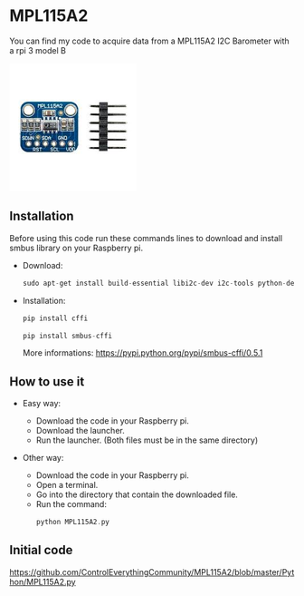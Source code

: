 # MPL115A2
You can find my code to acquire data from a MPL115A2 I2C Barometer with a rpi 3 model B

![MPL115A2](MPL115A2.jpeg)

## Installation
Before using this code run these commands lines to download and install smbus library on your Raspberry pi.
- Download: 
  ```cpp 
  sudo apt-get install build-essential libi2c-dev i2c-tools python-dev libffi-dev
  ```
- Installation: 
  ```cpp
  pip install cffi
  ```
  ```cpp
  pip install smbus-cffi
  ```
  More informations: 
  https://pypi.python.org/pypi/smbus-cffi/0.5.1

## How to use it
- Easy way: 
  - Download the code in your Raspberry pi.
  - Download the launcher.
  - Run the launcher. (Both files must be in the same directory)

- Other way:
  - Download the code in your Raspberry pi.
  - Open a terminal.
  - Go into the directory that contain the downloaded file.
  - Run the command: 
    ```cpp 
    python MPL115A2.py
    ```
    
## Initial code
https://github.com/ControlEverythingCommunity/MPL115A2/blob/master/Python/MPL115A2.py
